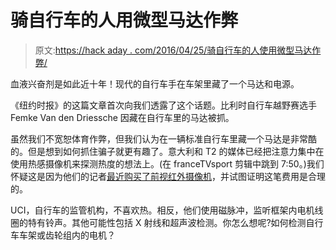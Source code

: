 # 骑自行车的人用微型马达作弊

> 原文:[https://hack aday . com/2016/04/25/骑自行车的人使用微型马达作弊/](https://hackaday.com/2016/04/25/cyclists-use-tiny-motors-to-cheat/)

血液兴奋剂是如此近十年！现代的自行车手在车架里藏了一个马达和电源。

《纽约时报》的这篇文章首次向我们透露了这个话题。比利时自行车越野赛选手 Femke Van den Driessche 因藏在自行车里的马达被抓。

虽然我们不宽恕体育作弊，但我们认为在一辆标准自行车里藏一个马达是非常酷的。但是想到如何抓住骗子就更有趣了。意大利和 T2 的媒体已经把注意力集中在使用热感摄像机来探测热度的想法上。(在 franceTVsport 剪辑中跳到 7:50。)我们怀疑这是因为他们的记者[最近购买了前视红外摄像机](http://hackaday.com/2016/04/20/hackaday-reviews-flir-one-android/)，并试图证明这笔费用是合理的。

UCI，自行车的监管机构，不喜欢热。相反，他们使用磁脉冲，监听框架内电机线圈的特有铃声。其他可能性包括 X 射线和超声波检测。你怎么想呢?如何检测自行车车架或齿轮组内的电机？